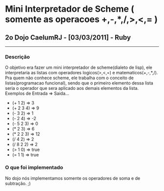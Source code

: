 # Mini Interpretador de Scheme ( somente as operacoes +,-,*,/,>,<,= )
## 2o Dojo CaelumRJ - [03/03/2011] - Ruby

---
### Descrição
O objetivo era fazer um mini interpretador de scheme(dialeto de lisp), ele interpretaria as listas com operadores logicos(>,<,=) e matematicos(+,-,*,/).  
Pra quem não conhece scheme, ele trabalha com o conceito de listas(programacao funcional), sendo que o primeiro elemento dessa lista seria o operador que sera aplicado aos demais elementos da lista. Exemplos de Entrada => Saida...

* (+ 1 2) => 3
* (+ 2 3 4) => 9
* (- 3 2) => 1
* (- 2 4) => -2
* (- 5 2 3) => 0
* (* 2 3) => 6
* (* 2 2 3) => 12
* (/ 4 2) => 2
* (/ 8 2 2) => 2
* (> 1 0) => true
* (= 1 1) => true

### O que foi implementado                                                                                                                                   
No dojo nós implementamos somente os operadores de soma e de subtração. ;)
